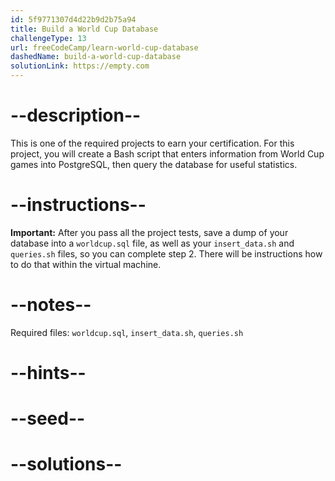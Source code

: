 ```yaml
---
id: 5f9771307d4d22b9d2b75a94
title: Build a World Cup Database
challengeType: 13
url: freeCodeCamp/learn-world-cup-database
dashedName: build-a-world-cup-database
solutionLink: https://empty.com
---
```


# --description--

This is one of the required projects to earn your certification. For this project, you will create a Bash script that enters information from World Cup games into PostgreSQL, then query the database for useful statistics.

# --instructions--

**Important:** After you pass all the project tests, save a dump of your database into a `worldcup.sql` file, as well as your `insert_data.sh` and `queries.sh` files, so you can complete step 2. There will be instructions how to do that within the virtual machine.

# --notes--

Required files: `worldcup.sql`, `insert_data.sh`, `queries.sh`

# --hints--

# --seed--

# --solutions--
